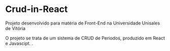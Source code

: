 # Crud-in-React
 Projeto desenvolvido para matéria de Front-End na Universidade Unisales de Vitória

 O projeto se trata de um sistema de CRUD de Periodos, produzido em React e Javascipt.
 .
